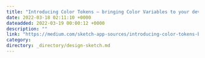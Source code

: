 ```yaml
---
title: "Introducing Color Tokens — bringing Color Variables to your development projects"
date: 2022-03-18 02:11:10 +0000
dateadded: 2022-03-19 00:00:12 +0000
description: ""
link: "https://medium.com/sketch-app-sources/introducing-color-tokens-bringing-color-variables-to-your-development-projects-980e99bea8ca?source=rss----d23119b14977---4"
category:
directory: _directory/design-sketch.md
---
```

